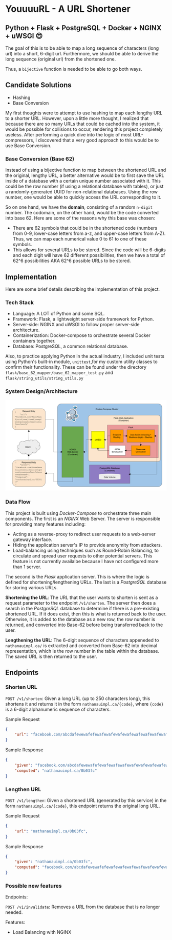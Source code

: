 # YouuuuRL - A URL Shortener

## Python + Flask + PostgreSQL + Docker + NGINX + uWSGI :heart_eyes:

The goal of this is to be able to map a long sequence of characters (long url) into a short, 6-digit url.
Furthermore, we should be able to derive the long sequence (original url) from the shortened one.

Thus, a `bijective` function is needed to be able to go both ways.

## Candidate Solutions

* Hashing
* Base Conversion

My first thoughts were to attempt to use hashing to map each lengthy URL to a shorter URL. However, upon a little more thought, I realized that because there are so many URLs that could be cached into the system, it would be possible for collisions to occur, rendering this project completely useless. After performing a quick dive into the logic of most URL-compressors, I discovered that a very good approach to this would be to use Base Conversion.

### Base Conversion (Base 62)

Instead of using a bijective function to map between the shortened URL and the original, lengthy URL, a better alternative would be to first save the URL inside of a database with a certain unique number associated with it. This could be the row number (if using a relational database with tables), or just a randomly-generated UUID for non-relational databases. Using the row number, one would be able to quickly access the URL corresponding to it.

So on one hand, we have the **domain**, consisting of a random `n-digit` number. The codomain, on the other hand, would be the code converted into base 62. Here are some of the reasons why this base was chosen:

* There are 62 symbols that could be in the shortened code (numbers from 0-9, lower-case letters from a-z, and upper-case letters from A-Z). Thus, we can map each numerical value 0 to 61 to one of these symbols.
* This allows for several URLs to be stored. Since the code will be 6-digits and each digit will have 62 different possibilities, then we have a total of 62^6 possibilities AKA 62^6 possible URLs to be stored.

## Implementation

Here are some brief details describing the implementation of this project.

### Tech Stack

* Language: A LOT of Python and some SQL.
* Framework: Flask, a lightweight server-side framework for Python.
* Server-side: NGINX and uWSGI to follow proper server-side architecture.
* Containerization: Docker-compose to orchestrate several Docker containers together.
* Database: PostgreSQL, a common relational database.

Also, to practice applying Python in the actual industry, I included unit tests using Python's built-in module, `unittest`,for my custom utility classes to confirm their functionality. These can be found under the directory `flask/base_62_mapper/base_62_mapper_test.py` and `flask/string_utils/string_utils.py`

### System Design/Architecture

![System Design Architecture](assets/Architecture.png)

### Data Flow

This project is built using *Docker-Compose* to orchestrate three main components. The first is an *NGINX* Web Server. The server is responsible for providing many features including:

* Acting as a reverse-proxy to redirect user requests to a web-server gateway interface.
* Hiding the application server's IP to provide anonymity from attackers.
* Load-balancing using techniques such as Round-Robin Balancing, to circulate and spread user requests to other potential servers. This feature is not currently availalbe because I have not configured more than 1 server.

The second is the *Flask* application server. This is where the logic is defined for shortening/lengthening URLs. The last is a *PostgreSQL* database for storing various URLs.

**Shortening the URL**: The URL that the user wants to shorten is sent as a request parameter to the endpoint `/v1/shorten`. The server then does a search in the *PostgreSQL* database to determine if there is a pre-existing shortened URL. If it does exist, then this is what is returned back to the user. Otherwise, it is added to the database as a new row,
the row number is returned, and converted into Base-62 before being transferred back to the user.

**Lengthening the URL**: The 6-digit sequence of characters appeneded to `nathanauimpl.ca/` is extracted and converted from Base-62 into decimal representation, which is the row number in the table within the database. The saved URL is then returned to the user.

## Endpoints

### Shorten URL

`POST /v1/shorten`: Given a long URL (up to 250 characters long), this shortens it and returns it in the form `nathanauimpl.ca/{code}`, where `{code}` is a 6-digit alphanumeric sequence of characters.

Sample Request

```json
{
    "url": "facebook.com/abcdafewewafefewafewafewafewafewafewafewafewafe"
}
```

Sample Response

```json
{
    "given": "facebook.com/abcdafewewafefewafewafewafewafewafewafewafewafe",
    "computed": "nathanauimpl.ca/0b03fc"
}
```

### Lengthen URL

`POST /v1/lengthen`: Given a shortened URL (generated by this service) in the form `nathanauimpl.ca/{code}`, this endpoint returns the original long URL.

Sample Request

```json
{
    "url": "nathanauimpl.ca/0b03fc",
}
```

Sample Response

```json
{
    "given": "nathanauimpl.ca/0b03fc",
    "computed": "facebook.com/abcdafewewafefewafewafewafewafewafewafewafewafe"
}
```

### Possible new features

Endpoints:

`POST /v1/invalidate`: Removes a URL from the database that is no longer needed.

Features:

* Load Balancing with NGINX
